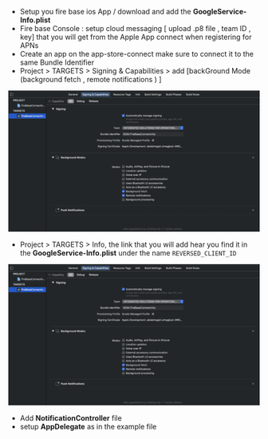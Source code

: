 - Setup you fire base ios App / download and add the **GoogleService-Info.plist** 
- Fire base Console : setup cloud messaging  [ upload .p8 file , team ID , key] that you will get from the Apple App connect when registering for APNs
- Create an app on the app-store-connect make sure to connect it to the same Bundle Identifier
- Project > TARGETS > Signing & Capabilities > add [backGround Mode (background fetch , remote notifications ) ] 

![alt text](https://github.com/Zeglaty/Connectivity/blob/master/README%20Photos/Screen%20Shot%202020-10-19%20at%2012.47.47%20PM.png)

- Project > TARGETS > Info, the link that you will add hear you find it in the **GoogleService-Info.plist** under the name ```REVERSED_CLIENT_ID```  

![alt text](https://github.com/Zeglaty/Connectivity/blob/master/README%20Photos/Screen%20Shot%202020-10-19%20at%2012.47.47%20PM.png)

- Add **NotificationController** file
- setup **AppDelegate** as in the example file



```swift

```

